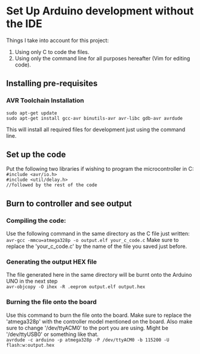 # Set Up Arduino development without the IDE

Things I take into account for this project:
1. Using only C to code the files.
2. Using only the command line for all purposes hereafter (Vim for editing code).

## Installing pre-requisites

### AVR Toolchain Installation

`sudo apt-get update`  <br>
`sudo apt-get install gcc-avr binutils-avr avr-libc gdb-avr avrdude` <br>

This will install all required files for development just using the command line.

## Set up the code

Put the following two libraries if wishing to program the microcontroller in C:
`#include <avr/io.h>`  <br>
`#include <util/delay.h>`  <br>
`//followed by the rest of the code`  <br>

## Burn to controller and see output

### Compiling the code:
Use the following command in the same directory as the C file just written:  <br>
`avr-gcc -mmcu=atmega328p -o output.elf your_c_code.c`
Make sure to replace the 'your_c_code.c' by the name of the file you saved just before.

### Generating the output HEX file
The file generated here in the same directory will be burnt onto the Arduino UNO in the next step  <br>
`avr-objcopy -O ihex -R .eeprom output.elf output.hex` <br>

### Burning the file onto the board
Use this command to burn the file onto the board. Make sure to replace the 'atmega328p' with the controller model mentioned on the board. Also make sure to change '/dev/ttyACM0' to the port you are using. Might be '/dev/ttyUSB0' or something like that.  <br>
`avrdude -c arduino -p atmega328p -P /dev/ttyACM0 -b 115200 -U flash:w:output.hex`




